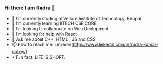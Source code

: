 ### Hi there I am Rudra 👋


- 🔭 I’m currently studing at Vellore Institute of Technology, Bhopal
- 🌱 I’m currently learning BTECH CSE CORE
- 👯 I’m looking to collaborate on Web Devlopment
- 🤔 I’m looking for help with React
- 💬 Ask me about C++, HTML , JS and CSS
- 📫 How to reach me: Linkedin(https://www.linkedin.com/in/rudra-kumar-dubey/)
- ⚡ Fun fact: LIFE IS SHORT.

<!--
**rudradubey04/rudradubey04** is a ✨ _special_ ✨ repository because its `README.md` (this file) appears on your GitHub profile.

Here are some ideas to get you started:

- 🔭 I’m currently studing at VIT BHOPAL.
- 🌱 I’m currently learning BTECH CSECORE
- 👯 I’m looking to collaborate on nothing
- 🤔 I’m looking for help with something.
- 💬 Ask me about anything.
- 📫 How to reach me: you don't need to.
- ⚡ Fun fact: LIFE IS TOO SHORT.
-->
